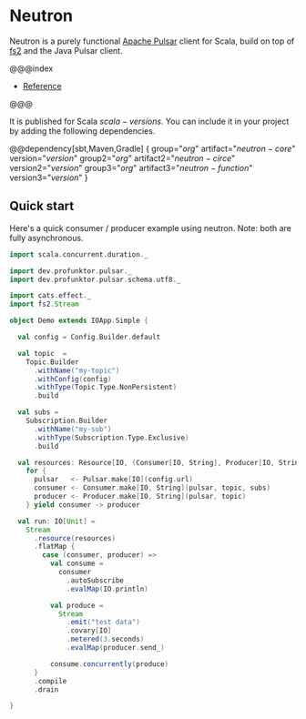 # Neutron

Neutron is a purely functional [Apache Pulsar](https://pulsar.apache.org/) client for Scala, build on top of [fs2](https://fs2.io) and the Java Pulsar client.

@@@index

* [Reference](reference/Index.md)

@@@

It is published for Scala $scala-versions$. You can include it in your project by adding the following dependencies.

@@dependency[sbt,Maven,Gradle] {
  group="$org$" artifact="$neutron-core$" version="$version$"
  group2="$org$" artifact2="$neutron-circe$" version2="$version$"
  group3="$org$" artifact3="$neutron-function$" version3="$version$"
}

## Quick start

Here's a quick consumer / producer example using neutron. Note: both are fully asynchronous.

```scala mdoc:compile-only
import scala.concurrent.duration._

import dev.profunktor.pulsar._
import dev.profunktor.pulsar.schema.utf8._

import cats.effect._
import fs2.Stream

object Demo extends IOApp.Simple {

  val config = Config.Builder.default

  val topic  =
    Topic.Builder
      .withName("my-topic")
      .withConfig(config)
      .withType(Topic.Type.NonPersistent)
      .build

  val subs =
    Subscription.Builder
      .withName("my-sub")
      .withType(Subscription.Type.Exclusive)
      .build

  val resources: Resource[IO, (Consumer[IO, String], Producer[IO, String])] =
    for {
      pulsar   <- Pulsar.make[IO](config.url)
      consumer <- Consumer.make[IO, String](pulsar, topic, subs)
      producer <- Producer.make[IO, String](pulsar, topic)
    } yield consumer -> producer

  val run: IO[Unit] =
    Stream
      .resource(resources)
      .flatMap {
        case (consumer, producer) =>
          val consume =
            consumer
              .autoSubscribe
              .evalMap(IO.println)

          val produce =
            Stream
              .emit("test data")
              .covary[IO]
              .metered(3.seconds)
              .evalMap(producer.send_)

          consume.concurrently(produce)
      }
      .compile
      .drain

}
```
